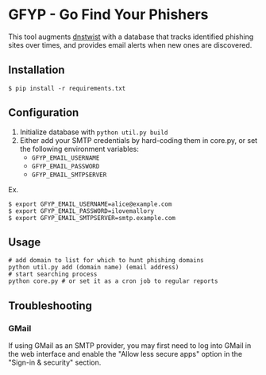 # GFYP - Go Find Your Phishers

This tool augments [dnstwist](https://github.com/elceef/dnstwist) with a database that tracks identified phishing sites over times, and provides email alerts when new ones are discovered.

## Installation

    $ pip install -r requirements.txt

## Configuration

1. Initialize database with `python util.py build`
2. Either add your SMTP credentials by hard-coding them in core.py, or set the
following environment variables:
    * `GFYP_EMAIL_USERNAME`
    * `GFYP_EMAIL_PASSWORD`
    * `GFYP_EMAIL_SMTPSERVER`

Ex.

    $ export GFYP_EMAIL_USERNAME=alice@example.com
    $ export GFYP_EMAIL_PASSWORD=ilovemallory
    $ export GFYP_EMAIL_SMTPSERVER=smtp.example.com

## Usage

    # add domain to list for which to hunt phishing domains
    python util.py add (domain name) (email address)
    # start searching process
    python core.py # or set it as a cron job to regular reports

## Troubleshooting

### GMail

If using GMail as an SMTP provider, you may first need to log into GMail in the web interface and enable the "Allow less secure apps" option in the "Sign-in & security" section.

